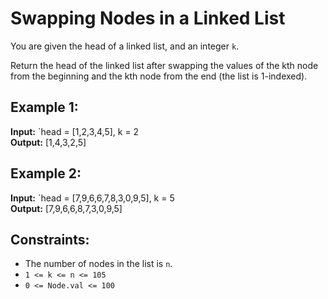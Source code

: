 # Swapping Nodes in a Linked List

You are given the head of a linked list, and an integer `k`.

Return the head of the linked list after swapping the values of the kth node from the beginning and the kth node from the end (the list is 1-indexed).

## Example 1:

**Input:** `head = [1,2,3,4,5], k = 2  
**Output:** [1,4,3,2,5]

## Example 2:

**Input:** `head = [7,9,6,6,7,8,3,0,9,5], k = 5  
**Output:** [7,9,6,6,8,7,3,0,9,5]

## Constraints:

- The number of nodes in the list is `n`.
- `1 <= k <= n <= 105`
- `0 <= Node.val <= 100`
